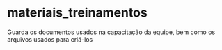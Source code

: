 # materiais_treinamentos
Guarda os documentos usados na capacitação da equipe, bem como os arquivos usados para criá-los

